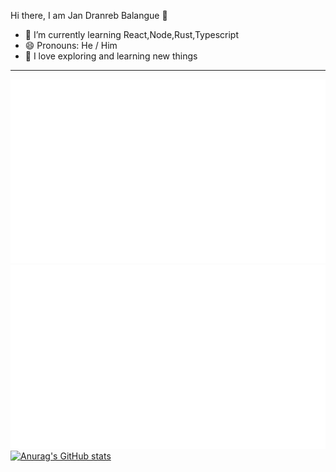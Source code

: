 Hi there, I am Jan Dranreb Balangue 👋
- 🌱 I’m currently learning React,Node,Rust,Typescript
- 😄 Pronouns:  He / Him
- 🌱 I love exploring and learning new things

____________________________________________________________

![](https://raw.githubusercontent.com/jandranrebbalangue/github-stats/master/generated/overview.svg#gh-dark-mode-only)
![](https://raw.githubusercontent.com/jandranrebbalangue/github-stats/master/generated/languages.svg#gh-dark-mode-only)
[![Anurag's GitHub stats](https://github-readme-stats.vercel.app/api?username=jandranrebbalangue&show_icons=true&theme=dark)](https://github.com/anuraghazra/github-readme-stats)


<!---
shadowprend/shadowprend is a ✨ special ✨ repository because its `README.md` (this file) appears on your GitHub profile.
You can click the Preview link to take a look at your changes.
--->
